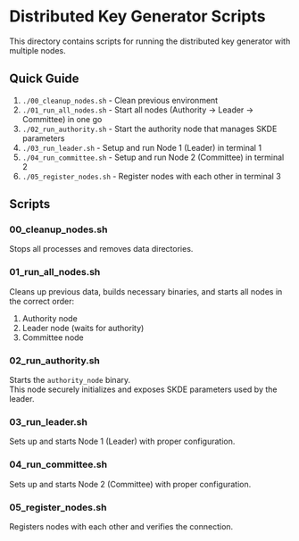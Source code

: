 # Distributed Key Generator Scripts

This directory contains scripts for running the distributed key generator with multiple nodes.

## Quick Guide

1. `./00_cleanup_nodes.sh` - Clean previous environment
2. `./01_run_all_nodes.sh` - Start all nodes (Authority → Leader → Committee) in one go
3. `./02_run_authority.sh` - Start the authority node that manages SKDE parameters 
4. `./03_run_leader.sh` - Setup and run Node 1 (Leader) in terminal 1
5. `./04_run_committee.sh` - Setup and run Node 2 (Committee) in terminal 2
6. `./05_register_nodes.sh` - Register nodes with each other in terminal 3

## Scripts

### 00_cleanup_nodes.sh
Stops all processes and removes data directories.

### 01_run_all_nodes.sh
Cleans up previous data, builds necessary binaries, and starts all nodes in the correct order:
1. Authority node
2. Leader node (waits for authority)
3. Committee node

### 02_run_authority.sh
Starts the `authority_node` binary.  
This node securely initializes and exposes SKDE parameters used by the leader.

### 03_run_leader.sh
Sets up and starts Node 1 (Leader) with proper configuration.

### 04_run_committee.sh
Sets up and starts Node 2 (Committee) with proper configuration.

### 05_register_nodes.sh
Registers nodes with each other and verifies the connection.